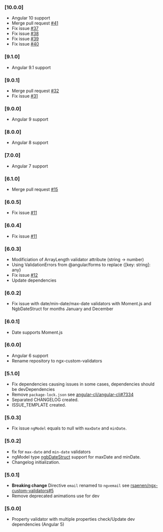 ### [10.0.0]
- Angular 10 support
- Merge pull request [#41](https://github.com/rsaenen/ngx-custom-validators/pull/41)
- Fix issue [#37](https://github.com/rsaenen/ngx-custom-validators/issues/37)
- Fix issue [#38](https://github.com/rsaenen/ngx-custom-validators/issues/38)
- Fix issue [#39](https://github.com/rsaenen/ngx-custom-validators/issues/39)
- Fix issue [#40](https://github.com/rsaenen/ngx-custom-validators/issues/40)
### [9.1.0]
- Angular 9.1 support
### [9.0.1]
- Merge pull request [#32](https://github.com/rsaenen/ngx-custom-validators/pull/32)
- Fix issue [#31](https://github.com/rsaenen/ngx-custom-validators/issues/31)
### [9.0.0]
- Angular 9 support
### [8.0.0]
- Angular 8 support
### [7.0.0]
- Angular 7 support
### [6.1.0]
- Merge pull request [#15](https://github.com/rsaenen/ngx-custom-validators/pull/15)
### [6.0.5]
- Fix issue [#11](https://github.com/rsaenen/ngx-custom-validators/issues/11)
### [6.0.4]
- Fix issue [#11](https://github.com/rsaenen/ngx-custom-validators/issues/11)
### [6.0.3]
- Modificiation of ArrayLength validator attribute (string -> number)
- Using ValidationErrors from @angular/forms to replace {[key: string]: any}
- Fix issue [#12](https://github.com/rsaenen/ngx-custom-validators/issues/12)
- Update dependencies
### [6.0.2]
- Fix issue with date/min-date/max-date validators with Moment.js and NgbDateStruct for months January and December
### [6.0.1]
- Date supports Moment.js
### [6.0.0]
- Angular 6 support
- Rename repository to ngx-custom-validators
### [5.1.0]
- Fix dependencies causing issues in some cases, dependencies should be devDependencies
- Remove `package-lock.json` see [angular-cli/angular-cli#7334](https://github.com/angular/angular-cli/issues/7334)
- Separated CHANGELOG created. 
- ISSUE_TEMPLATE created. 
### [5.0.3]
- Fix issue `ngModel` equals to null with `maxDate` and `minDate`.
### [5.0.2]
- fix for `max-date` and `min-date` validators
- ngModel type [ngbDateStruct](https://github.com/ng-bootstrap/ng-bootstrap/blob/master/src/datepicker/ngb-date-struct.ts) support for maxDate and minDate.
- Changelog initialization. 
### [5.0.1]
- **Breaking change** Directive `email` renamed to `ngvemail` see [rsaenen/ngx-custom-validators#5](https://github.com/rsaenen/ngx-custom-validators/issues/5)
- Remove deprecated animations use for dev 
### [5.0.0]
- Property validator with multiple properties check/Update dev dependencies (Angular 5)

